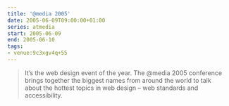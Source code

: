 ```yaml
---
title: '@​media 2005'
date: 2005-06-09T09:00:00+01:00
series: atmedia
start: 2005-06-09
end: 2005-06-10
tags:
- venue:9c3xgv4q+55
---
```

> It’s the web design event of the year. The @media 2005 conference brings together the biggest names from around the world to talk about the hottest topics in web design – web standards and accessibility.
